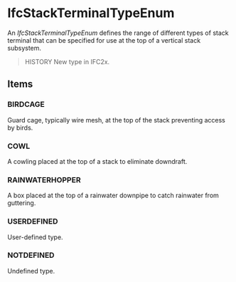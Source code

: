 # IfcStackTerminalTypeEnum

An _IfcStackTerminalTypeEnum_ defines the range of different types of stack terminal that can be specified for use at the top of a vertical stack subsystem.<!-- end of definition -->

> HISTORY New type in IFC2x.

## Items

### BIRDCAGE
Guard cage, typically wire mesh, at the top of the stack preventing access by birds.

### COWL
A cowling placed at the top of a stack to eliminate downdraft.

### RAINWATERHOPPER
A box placed at the top of a rainwater downpipe to catch rainwater from guttering.

### USERDEFINED
User-defined type.

### NOTDEFINED
Undefined type.
